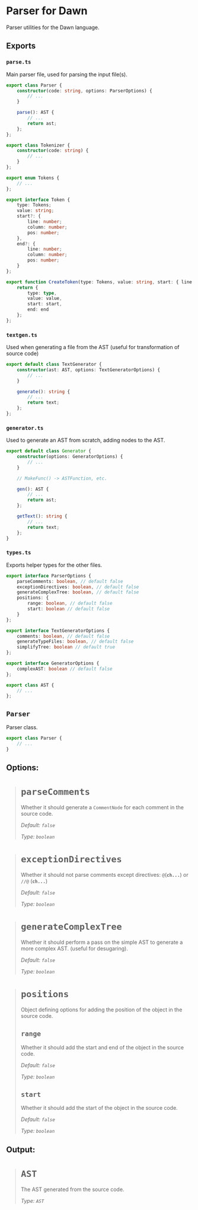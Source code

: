 # Parser for Dawn
Parser utilities for the Dawn language.

## Exports
### `parse.ts`
Main parser file, used for parsing the input file(s).
```ts
export class Parser {
    constructor(code: string, options: ParserOptions) {
        // ...
    }

    parse(): AST {
        // ...
        return ast;
    };
};

export class Tokenizer {
    constructor(code: string) {
        // ...
    }
};

export enum Tokens {
    // ...
};

export interface Token {
    type: Tokens;
    value: string;
    start?: {
        line: number;
        column: number;
        pos: number;
    },
    end?: {
        line: number;
        column: number;
        pos: number;
    }
};

export function CreateToken(type: Tokens, value: string, start: { line: number, column: number, pos: number }, end: { line: number, column: number, pos: number }): Token {
    return {
        type: type,
        value: value,
        start: start,
        end: end
    };
};
```

### `textgen.ts`
Used when generating a file from the AST (useful for transformation of source code)
```ts
export default class TextGenerator {
    constructor(ast: AST, options: TextGeneratorOptions) {
        // ...
    }

    generate(): string {
        // ...
        return text;
    };
};
```
### `generator.ts`
Used to generate an AST from scratch, adding nodes to the AST.
```ts
export default class Generator {
    constructor(options: GeneratorOptions) {
        // ...
    }

    // MakeFunc() -> ASTFunction, etc.

    gen(): AST {
        // ...
        return ast;
    };

    getText(): string {
        // ...
        return text;
    };
}
```


### `types.ts`
Exports helper types for the other files.
```ts
export interface ParserOptions {
    parseComments: boolean, // default false
    exceptionDirectives: boolean, // default false
    generateComplexTree: boolean, // default false
    positions: {
        range: boolean, // default false
        start: boolean // default false
    }
};

export interface TextGeneratorOptions {
    comments: boolean, // default false
    generateTypeFiles: boolean, // default false
    simplifyTree: boolean // default true
};

export interface GeneratorOptions {
    complexAST: boolean // default false
};

export class AST {
    // ...
};
```

## `Parser`
Parser class.
```ts
export class Parser {
    // ...
}
```

## Options:

> # `parseComments`
> Whether it should generate a `CommentNode` for each comment in the source code.
>
> *Default: `false`*
>
> *Type: `boolean`*

> # `exceptionDirectives`
> Whether it should not parse comments except directives: `@`(**`ch...`**) or `//@` (**`ch...`**)
>
> *Default: `false`*
>
> *Type: `boolean`*

> # `generateComplexTree`
> Whether it should perform a pass on the simple AST to generate a more complex AST. (useful for desugaring).
>
> *Default: `false`*
>
> *Type: `boolean`*

> # `positions`
> Object defining options for adding the position of the object in the source code.
>
> ## `range`
> Whether it should add the start and end of the object in the source code.
>
> *Default: `false`*
>
> *Type: `boolean`*
>
> ## `start`
> Whether it should add the start of the object in the source code.
>
> *Default: `false`*
>
> *Type: `boolean`*

## Output:

> # `AST`
> The AST generated from the source code.
>
> *Type: `AST`*

